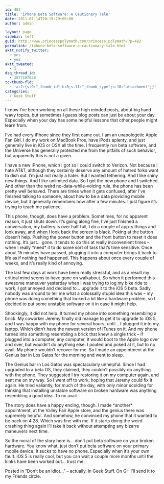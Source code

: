 ```yaml
---
id: 482
title: 'iPhone Beta Software: A Cautionary Tale'
date: 2011-07-14T20:15:29+00:00
author: admin

layout: page
sidebar: left
guid: http://www.princesspolymath.com/princess_polymath/?p=482
permalink: /iphone-beta-software-a-cautionary-tale.html
aktt_notify_twitter:
  - yes
  - yes
aktt_tweeted:
  - 1
dsq_thread_id:
  - 1877197638
tc-thumb-fld:
  - 'a:2:{s:9:"_thumb_id";b:0;s:11:"_thumb_type";s:10:"attachment";}'
categories:
  - Geek Stuff
---
```

I know I&#8217;ve been working on all these high minded posts, about big hand wavy topics, but sometimes I guess blog posts can just be about your day. Especially when your day has some helpful lessons that other people might learn from.

I&#8217;ve had every iPhone since they first came out. I am an unapologetic Apple Fan Girl. I do my work on MacBook Pros, have iPods aplenty, and just generally live in iOS or OSX all the time. I frequently run beta software, and the Universe has generally protected me from the pitfalls of such behavior, but apparently this is not a given.

I have a new iPhone, which I got so I could switch to Verizon. Not because I hate AT&T, although they certainly deserve any amount of hatred folks want to dish out. I&#8217;m just not really a hater. But I wanted tethering. And I like shiny new things. And I like unlimited data. So I got the new phone and I switched. And other than the weird no-data-while-voicing rule, the phone has been pretty well behaved. There are times when it gets confused, after I&#8217;ve finished talking to someone, about how to be a data providing mobile device, but it generally remembers how after a few minutes. I just figure it&#8217;s trying to teach me patience.

This phone, though, does have a problem. Sometimes, for no apparent reason, it just shuts down. It&#8217;s going along fine, I&#8217;ve just finished a conversation, my battery is over half full, I do a couple of app-y things and look away, and when I look back the screen is black. Poking at the button doesn&#8217;t help. Pushing the power button and the front button to reset it does nothing. It&#8217;s just&#8230; gone. It tends to do this at really inconvenient times &#8211; when I really \*need\* it to do some sort of task that&#8217;s time sensitive. Once about 15 minutes have passed, plugging it into a computer brings it back to life as if nothing had happened. This happens about once every couple of weeks, and it&#8217;s really kind of annoying.

The last few days at work have been really stressful, and as a result my critical mind seems to have gone on walkabout. So when it performed this awesome maneuver yesterday when I was trying to log my bike ride to work, I got annoyed and decided to&#8230; upgrade it to the iOS 5 beta. Sadly, nobody was around to tell me what a colossally stupid idea this was &#8211; my phone was doing something that looked a lot like a hardware problem, so I decided to put some unstable software on it in case it might help.

Shockingly, it did not help. It turned my phone into something resembling a brick. My coworker Jeremy finally did manage to get it to upgrade to iOS 5, and I was happy with my phone for several hours, until&#8230; I plugged it into my laptop. Which didn&#8217;t have the newest version of iTunes on it. And my phone turned into something resembling a brick that knew a single trick &#8211; if plugged into a computer, any computer, it would boot to the Apple logo over and over, but wouldn&#8217;t do anything else. I pouted and poked at it, but to no avail. My phone wouldn&#8217;t recover for me. So I made an appointment at the Genius bar in Los Gatos for the morning and went to sleep.

The Genius bar in Los Gatos was spectacularly unhelpful. Since I had upgraded to a beta OS, they claimed, they couldn&#8217;t possibly do anything with the phone. They suggested I try restoring it on my computer again, and sent me on my way. So I went off to work, hoping that Jeremy could fix it again. He tried valiantly, for much of the day, with only minor scolding for thinking that installing unstable software on broken hardware was anything resembling a good idea. To no avail.

The story does have a happy ending, though. I made \*another\* appointment, at the Valley Fair Apple store, and the genius there was supremely helpful. And somehow, he convinced my phone that it wanted to be back on 4.28. Which was fine with me. If it starts doing the weird crashing thing again I&#8217;ll take it back without attempting any bizarre maneuvers next time.

So the moral of the story here is&#8230; don&#8217;t put beta software on your broken hardware. You know what, just don&#8217;t put beta software on your primary mobile device. It sucks to have no phone. Especially when it&#8217;s your own fault. iOS 5 is really cool, but you can wait a couple more months until the kinks have been worked out&#8230; trust me.

Posted in &#8220;Don&#8217;t be an idiot&#8230;&#8221; &#8211; actually, in Geek Stuff. On G+ I&#8217;ll send it to my Friends circle.